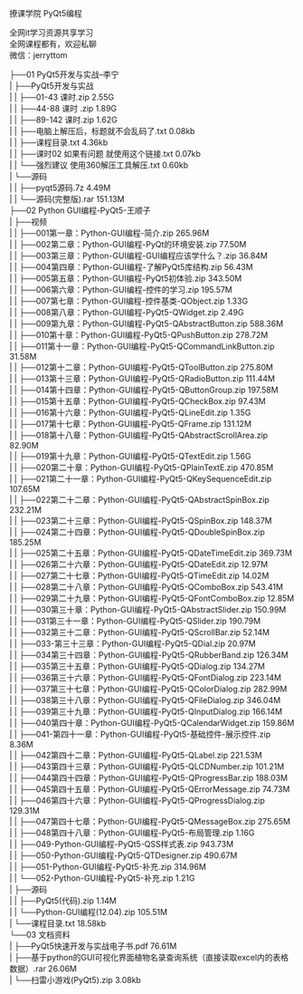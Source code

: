 撩课学院 PyQt5编程

全网it学习资源共享学习<br>全网课程都有，欢迎私聊<br>微信：jerryttom<br>

├──01 PyQt5开发与实战–李宁<br> | ├──PyQt5开发与实战<br> | | ├──01-43 课时.zip 2.55G<br> | | ├──44-88 课时 .zip 1.89G<br> | | ├──89-142 课时.zip 1.62G<br> | | ├──电脑上解压后，标题就不会乱码了.txt 0.08kb<br> | | ├──课程目录.txt 4.36kb<br> | | ├──课时02 如果有问题 就使用这个链接.txt 0.07kb<br> | | └──强烈建议 使用360解压工具解压.txt 0.60kb<br> | └──源码<br> | | ├──pyqt5源码.7z 4.49M<br> | | └──源码(完整版).rar 151.13M<br> ├──02 Python GUI编程-PyQt5-王顺子<br> | ├──视频<br> | | ├──001第一章：Python-GUI编程-简介.zip 265.96M<br> | | ├──002第二章：Python-GUI编程-PyQt的环境安装.zip 77.50M<br> | | ├──003第三章：Python-GUI编程-GUI编程应该学什么？.zip 36.84M<br> | | ├──004第四章：Python-GUI编程-了解PyQt5库结构.zip 56.43M<br> | | ├──005第五章：Python-GUI编程-PyQt5初体验.zip 343.50M<br> | | ├──006第六章：Python-GUI编程-控件的学习.zip 195.57M<br> | | ├──007第七章：Python-GUI编程-控件基类-QObject.zip 1.33G<br> | | ├──008第八章：Python-GUI编程-PyQt5-QWidget.zip 2.49G<br> | | ├──009第九章：Python-GUI编程-PyQt5-QAbstractButton.zip 588.36M<br> | | ├──010第十章：Python-GUI编程-PyQt5-QPushButton.zip 278.72M<br> | | ├──011第十一章：Python-GUI编程-PyQt5-QCommandLinkButton.zip 31.58M<br> | | ├──012第十二章：Python-GUI编程-PyQt5-QToolButton.zip 275.80M<br> | | ├──013第十三章：Python-GUI编程-PyQt5-QRadioButton.zip 111.44M<br> | | ├──014第十四章：Python-GUI编程-PyQt5-QButtonGroup.zip 197.58M<br> | | ├──015第十五章：Python-GUI编程-PyQt5-QCheckBox.zip 97.43M<br> | | ├──016第十六章：Python-GUI编程-PyQt5-QLineEdit.zip 1.35G<br> | | ├──017第十七章：Python-GUI编程-PyQt5-QFrame.zip 131.12M<br> | | ├──018第十八章：Python-GUI编程-PyQt5-QAbstractScrollArea.zip 82.90M<br> | | ├──019第十九章：Python-GUI编程-PyQt5-QTextEdit.zip 1.56G<br> | | ├──020第二十章：Python-GUI编程-PyQt5-QPlainTextE.zip 470.85M<br> | | ├──021第二十一章：Python-GUI编程-PyQt5-QKeySequenceEdit.zip 107.65M<br> | | ├──022第二十二章：Python-GUI编程-PyQt5-QAbstractSpinBox.zip 232.21M<br> | | ├──023第二十三章：Python-GUI编程-PyQt5-QSpinBox.zip 148.37M<br> | | ├──024第二十四章：Python-GUI编程-PyQt5-QDoubleSpinBox.zip 185.25M<br> | | ├──025第二十五章：Python-GUI编程-PyQt5-QDateTimeEdit.zip 369.73M<br> | | ├──026第二十六章：Python-GUI编程-PyQt5-QDateEdit.zip 12.97M<br> | | ├──027第二十七章：Python-GUI编程-PyQt5-QTimeEdit.zip 14.02M<br> | | ├──028第二十八章：Python-GUI编程-PyQt5-QComboBox.zip 543.41M<br> | | ├──029第二十九章：Python-GUI编程-PyQt5-QFontComboBox.zip 12.85M<br> | | ├──030第三十章：Python-GUI编程-PyQt5-QAbstractSlider.zip 150.99M<br> | | ├──031第三十一章：Python-GUI编程-PyQt5-QSlider.zip 190.79M<br> | | ├──032第三十二章：Python-GUI编程-PyQt5-QScrollBar.zip 52.14M<br> | | ├──033-第三十三章：Python-GUI编程-PyQt5-QDial.zip 20.97M<br> | | ├──034第三十四章：Python-GUI编程-PyQt5-QRubberBand.zip 126.34M<br> | | ├──035第三十五章：Python-GUI编程-PyQt5-QDialog.zip 134.27M<br> | | ├──036第三十六章：Python-GUI编程-PyQt5-QFontDialog.zip 223.14M<br> | | ├──037第三十七章：Python-GUI编程-PyQt5-QColorDialog.zip 282.99M<br> | | ├──038第三十八章：Python-GUI编程-PyQt5-QFileDialog.zip 346.04M<br> | | ├──039第三十九章：Python-GUI编程-PyQt5-QInputDialog.zip 166.14M<br> | | ├──040第四十章：Python-GUI编程-PyQt5-QCalendarWidget.zip 159.86M<br> | | ├──041-第四十一章：Python-GUI编程-PyQt5-基础控件-展示控件.zip 8.36M<br> | | ├──042第四十二章：Python-GUI编程-PyQt5-QLabel.zip 221.53M<br> | | ├──043第四十三章：Python-GUI编程-PyQt5-QLCDNumber.zip 101.21M<br> | | ├──044第四十四章：Python-GUI编程-PyQt5-QProgressBar.zip 188.03M<br> | | ├──045第四十五章：Python-GUI编程-PyQt5-QErrorMessage.zip 74.73M<br> | | ├──046第四十六章：Python-GUI编程-PyQt5-QProgressDialog.zip 129.31M<br> | | ├──047第四十七章：Python-GUI编程-PyQt5-QMessageBox.zip 275.65M<br> | | ├──048第四十八章：Python-GUI编程-PyQt5-布局管理.zip 1.16G<br> | | ├──049-Python-GUI编程-PyQt5-QSS样式表.zip 943.73M<br> | | ├──050-Python-GUI编程-PyQt5-QTDesigner.zip 490.67M<br> | | ├──051-Python-GUI编程-PyQt5-补充.zip 314.96M<br> | | └──052-Python-GUI编程-PyQt5-补充.zip 1.21G<br> | ├──源码<br> | | ├──PyQt5(代码).zip 1.14M<br> | | └──Python-GUI编程(12.04).zip 105.51M<br> | └──课程目录.txt 18.58kb<br> └──03 文档资料<br> | ├──PyQt5快速开发与实战电子书.pdf 76.61M<br> | ├──基于python的GUI可视化界面植物名录查询系统（直接读取excel内的表格数据）.rar 26.06M<br> | └──扫雷小游戏(PyQt5).zip 3.08kb